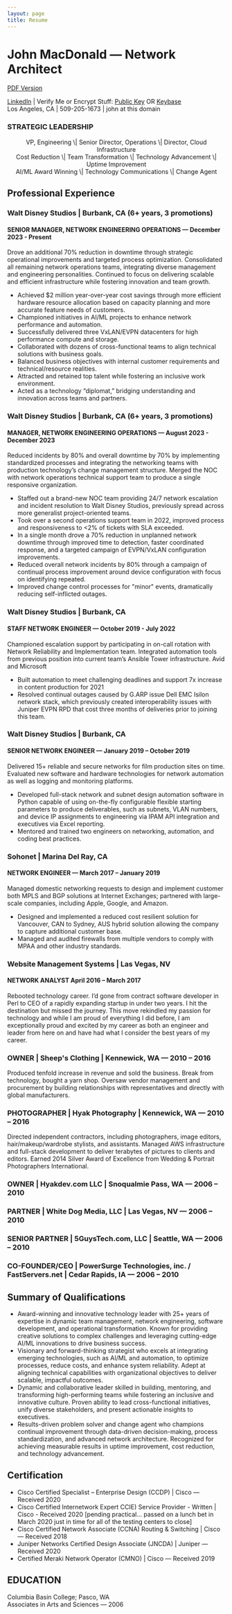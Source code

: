 ```yaml
---
layout: page
title: Resume
---
```


# John MacDonald — Network Architect

[PDF Version](/assets/files/john-macdonald-resume.pdf)

[LinkedIn](http://www.linkedin.com/in/jmacego "Connecting Professionals") \| Verify Me or Encrypt Stuff: [Public Key](/pubkey "GPG Public Key") OR [Keybase](https://keybase.io/jmacego "Secure Communications Platform")  
Los Angeles, CA  \|  509-205-1673  \|  john at this domain

### STRATEGIC LEADERSHIP
<p align=center>
VP, Engineering \| Senior Director, Operations \| Director, Cloud Infrastructure<br/>
Cost Reduction \| Team Transformation \| Technology Advancement \| Uptime Improvement<br/>
AI/ML Award Winning \| Technology Communications \| Change Agent
</p>

## Professional Experience
### Walt Disney Studios \| Burbank, CA (6+ years, 3 promotions)
#### SENIOR MANAGER, NETWORK ENGINEERING OPERATIONS — December 2023 - Present
Drove an additional 70% reduction in downtime through strategic operational improvements and targeted process optimization. Consolidated all remaining network operations teams, integrating diverse management and engineering personalities. Continued to focus on delivering scalable and efficient infrastructure while fostering innovation and team growth.
* Achieved $2 million year-over-year cost savings through more efficient hardware resource allocation based on capacity planning and more accurate feature needs of customers.
* Championed initiatives in AI/ML projects to enhance network performance and automation.
* Successfully delivered three VxLAN/EVPN datacenters for high performance compute and storage.
* Collaborated with dozens of cross-functional teams to align technical solutions with business goals.
* Balanced business objectives with internal customer requirements and technical/resource realities.
* Attracted and retained top talent while fostering an inclusive work environment.
* Acted as a technology “diplomat,” bridging understanding and innovation across teams and partners.

### Walt Disney Studios \| Burbank, CA (6+ years, 3 promotions)
#### MANAGER, NETWORK ENGINEERING OPERATIONS — August 2023 - December 2023
Reduced incidents by 80% and overall downtime by 70% by implementing standardized processes and integrating the networking teams with production technology’s change management structure. Merged the NOC with network operations technical support team to produce a single responsive organization. 
* Staffed out a brand-new NOC team providing 24/7 network escalation and incident resolution to Walt Disney Studios, previously spread across more generalist project-oriented teams.
* Took over a second operations support team in 2022, improved process and responsiveness to <2% of tickets with SLA exceeded.
* In a single month drove a 70% reduction in unplanned network downtime through improved time to detection, faster coordinated response, and a targeted campaign of EVPN/VxLAN configuration improvements.
* Reduced overall network incidents by 80% through a campaign of continual process improvement around device configuration with focus on identifying repeated.
* Improved change control processes for "minor" events, dramatically reducing self-inflicted outages.


### Walt Disney Studios \| Burbank, CA
#### STAFF NETWORK ENGINEER	— October 2019 - July 2022
Championed escalation support by participating in on-call rotation with Network Reliability and Implementation team. Integrated automation tools from previous position into current team’s Ansible Tower infrastructure.
Avid and Microsoft
* Built automation to meet challenging deadlines and support 7x increase in content production for 2021
* Resolved continual outages caused by G.ARP issue Dell EMC Isilon network stack, which previously created interoperability issues with Juniper EVPN RPD that cost three months of deliveries prior to joining this team.

### Walt Disney Studios \| Burbank, CA
#### SENIOR NETWORK ENGINEER — January 2019 – October 2019
Delivered 15+ reliable and secure networks for film production sites on time. Evaluated new software and hardware technologies for network automation as well as logging and monitoring platforms.
* Developed full-stack network and subnet design automation software in Python capable of using on-the-fly configurable flexible starting parameters to produce deliverables, such as subnets, VLAN numbers, and device IP assignments to engineering via IPAM API integration and executives via Excel reporting.
* Mentored and trained two engineers on networking, automation, and coding best practices.

### Sohonet \| Marina Del Ray, CA
#### NETWORK ENGINEER — March 2017 – January 2019
Managed domestic networking requests to design and implement customer both MPLS and BGP solutions at Internet Exchanges; partnered with large-scale companies, including Apple, Google, and Amazon.
* Designed and implemented a reduced cost resilient solution for Vancouver, CAN to Sydney, AUS hybrid solution allowing the company to capture additional customer base.
* Managed and audited firewalls from multiple vendors to comply with MPAA and other industry standards.

### Website Management Systems \| Las Vegas, NV
#### NETWORK ANALYST	April 2016 – March 2017
Rebooted technology career. I’d gone from contract software developer in Perl to CEO of a rapidly expanding startup in under two years. I hit the destination but missed the journey. This move rekindled my passion for technology and while I am proud of everything I did before, I am exceptionally proud and excited by my career as both an engineer and leader from here on and have had what I consider the best years of my career.

### OWNER \| Sheep's Clothing \| Kennewick, WA — 2010 –  2016
Produced tenfold increase in revenue and sold the business. Break from technology, bought a yarn shop. Oversaw vendor management and procurement by building relationships with representatives and directly with global manufacturers.

### PHOTOGRAPHER \| Hyak Photography \| Kennewick, WA — 2010 – 2016
Directed independent contractors, including photographers, image editors, hair/makeup/wardrobe stylists, and assistants. Managed AWS infrastructure and full-stack development to deliver terabytes of pictures to clients and editors. Earned 2014 Silver Award of Excellence from Wedding & Portrait Photographers International.

### OWNER \| Hyakdev.com LLC \| Snoqualmie Pass, WA — 2006 – 2010
### PARTNER \| White Dog Media, LLC \| Las Vegas, NV — 2006 – 2010
### SENIOR PARTNER \| 5GuysTech.com, LLC \| Seattle, WA — 2006 – 2010
### CO-FOUNDER/CEO \| PowerSurge Technologies, inc. / FastServers.net \| Cedar Rapids, IA — 2006 – 2010

## Summary of Qualifications
* Award-winning and innovative technology leader with 25+ years of expertise in dynamic team management, network engineering, software development, and operational transformation. Known for providing creative solutions to complex challenges and leveraging cutting-edge AI/ML innovations to drive business success.
* Visionary and forward-thinking strategist who excels at integrating emerging technologies, such as AI/ML and automation, to optimize processes, reduce costs, and enhance system reliability. Adept at aligning technical capabilities with organizational objectives to deliver scalable, impactful outcomes.
* Dynamic and collaborative leader skilled in building, mentoring, and transforming high-performing teams while fostering an inclusive and innovative culture. Proven ability to lead cross-functional initiatives, unify diverse stakeholders, and present actionable insights to executives.
* Results-driven problem solver and change agent who champions continual improvement through data-driven decision-making, process standardization, and advanced network architecture. Recognized for achieving measurable results in uptime improvement, cost reduction, and technology advancement.

## Certification
* Cisco Certified Specialist – Enterprise Design (CCDP) \| Cisco — Received 2020
* Cisco Certified Internetwork Expert CCIE) Service Provider - Written \| Cisco - Received 2020 [pending practical... passed on a lunch bet in March 2020 just in time for all of the testing centers to close]
* Cisco Certified Network Associate (CCNA) Routing & Switching \| Cisco — Received 2018
* Juniper Networks Certified Design Associate (JNCDA) \| Juniper — Received 2020
* Certified Meraki Network Operator (CMNO) \| Cisco — Received 2019 

## EDUCATION
Columbia Basin College; Pasco, WA   
Associates in Arts and Sciences — 2006
